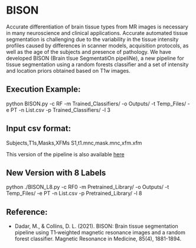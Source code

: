 # BISON

Accurate differentiation of brain tissue types from MR images  is necessary in many neuroscience and clinical applications. Accurate automated tissue segmentation is challenging due to the variability in the tissue intensity profiles caused by differences in scanner models, acquisition protocols, as well as the age of the subjects and presence of pathology. We have developed BISON (Brain tIsue SegmentatiOn pipeliNe), a new pipeline for tissue segmentation using a random forests classifier and a set of intensity and location priors obtained based on T1w images.


## Execution Example:
python BISON.py -c RF -m Trained_Classifiers/ -o Outputs/ -t Temp_Files/ -e PT -n List.csv -p Trained_Classifiers/ -l 3

## Input csv format:
Subjects,T1s,Masks,XFMs 
S1,t1.mnc,mask.mnc,xfm.xfm

This version of the pipeline is also available [here](https://nist.mni.mcgill.ca/tissue-classification/)

## New Version with 8 Labels 
python ./BISON_L8.py -c RF0 -m Pretrained_Library/ -o  Outputs/ -t Temp_Files/ -e PT -n List.csv  -p  Pretrained_Library/ -l 8


## Reference:
- Dadar, M., & Collins, D. L. (2021). BISON: Brain tissue segmentation pipeline using T1‐weighted magnetic resonance images and a random forest classifier. Magnetic Resonance in Medicine, 85(4), 1881-1894.


